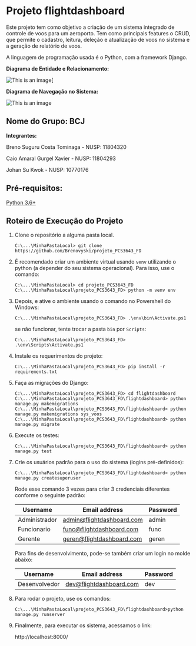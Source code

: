 # Projeto flightdashboard

Este projeto tem como objetivo a criação de um sistema integrado de controle de voos para um aeroporto. Tem como principais features o CRUD, que permite o cadastro, leitura, deleção e atualização de voos no sistema e a geração de relatório de voos. 

A linguagem de programação usada é o Python, com a framework Django.

**Diagrama de Entidade e Relacionamento:**

![This is an image](https://i.imgur.com/kcgnGWB.png)[

**Diagrama de Navegação no Sistema:**

![This is an image](https://i.imgur.com/UH5zzUy.png)

## Nome do Grupo: BCJ

**Integrantes:** 

Breno Suguru Costa Tominaga - NUSP: 11804320

Caio Amaral Gurgel Xavier - NUSP: 11804293

Johan Su Kwok - NUSP: 10770176

## Pré-requisitos:
[Python 3.6+](https://www.python.org/downloads/)


## Roteiro de Execução do Projeto

1. Clone o repositório a alguma pasta local.

    ```
    C:\...\MinhaPastaLocal> git clone https://github.com/Brenovyski/projeto_PCS3643_FD
    ```

2. É recomendado criar um ambiente virtual usando `venv` utilizando o python (a depender do seu sistema operacional). Para isso, use o comando:

    ```
    C:\...\MinhaPastaLocal> cd projeto_PCS3643_FD
    C:\...\MinhaPastaLocal\projeto_PCS3643_FD> python -m venv env
    ```

3. Depois, e ative o ambiente usando o comando no Powershell do Windows:

    ```
    C:\...\MinhaPastaLocal\projeto_PCS3643_FD> .\env\bin\Activate.ps1
    ```
    se não funcionar, tente trocar a pasta `bin` por `Scripts`:
    ```
    C:\...\MinhaPastaLocal\projeto_PCS3643_FD> .\env\Scripts\Activate.ps1
    ```

4. Instale os requerimentos do projeto:

    ```
    C:\...\MinhaPastaLocal\projeto_PCS3643_FD> pip install -r requirements.txt
    ```

5. Faça as migrações do Django:

    ```
    C:\...\MinhaPastaLocal\projeto_PCS3643_FD> cd flightdashboard
    C:\...\MinhaPastaLocal\projeto_PCS3643_FD\flightdashboard> python manage.py makemigrations
    C:\...\MinhaPastaLocal\projeto_PCS3643_FD\flightdashboard> python manage.py makemigrations sys_voos
    C:\...\MinhaPastaLocal\projeto_PCS3643_FD\flightdashboard> python manage.py migrate
    ```
6. Execute os testes:

    ```
    C:\...\MinhaPastaLocal\projeto_PCS3643_FD\flightdashboard> python manage.py test
    ```

7. Crie os usuários padrão para o uso do sistema (logins pré-definidos):

    ```
    C:\...\MinhaPastaLocal\projeto_PCS3643_FD\flightdashboard> python manage.py createsuperuser
    ```

    Rode esse comando 3 vezes para criar 3 credenciais diferentes conforme o seguinte padrão:

    | Username      | Email address             | Password    |
    |---------------|---------------------------|-------------|
    | Administrador | admin@flightdashboard.com | admin       |
    | Funcionario   | func@flightdashboard.com  | func        |
    | Gerente       | geren@flightdashboard.com | geren       |

   Para fins de desenvolvimento, pode-se também criar um login no molde abaixo:

    | Username      | Email address             | Password    |
    |---------------|---------------------------|-------------|
    | Desenvolvedor | dev@flightdashboard.com   | dev         | 
    

8. Para rodar o projeto, use os comandos:

    ```
    C:\...\MinhaPastaLocal\projeto_PCS3643_FD\flightdashboard>python manage.py runserver
    ```


9. Finalmente, para executar os sistema, acessamos o link:

    http://localhost:8000/
